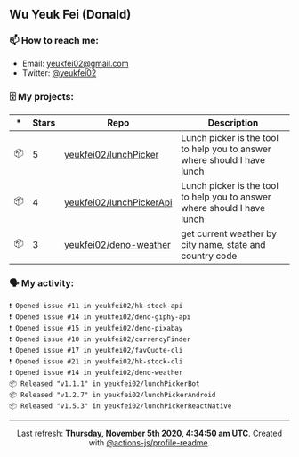 ## Wu Yeuk Fei (Donald)

### 📫 How to reach me:

- Email: [yeukfei02@gmail.com](yeukfei02@gmail.com)
- Twitter: [@yeukfei02](https://twitter.com/yeukfei02)

### 🗄 My projects:

|*|Stars|Repo|Description|
|---|---|---|---|
| 📦 | 5 | [yeukfei02/lunchPicker](https://github.com/yeukfei02/lunchPicker) | Lunch picker is the tool to help you to answer where should I have lunch |
| 📦 | 4 | [yeukfei02/lunchPickerApi](https://github.com/yeukfei02/lunchPickerApi) | Lunch picker is the tool to help you to answer where should I have lunch |
| 📦 | 3 | [yeukfei02/deno-weather](https://github.com/yeukfei02/deno-weather) | get current weather by city name, state and country code |

### 🗣 My activity:

```
❗️ Opened issue #11 in yeukfei02/hk-stock-api
❗️ Opened issue #14 in yeukfei02/deno-giphy-api
❗️ Opened issue #15 in yeukfei02/deno-pixabay
❗️ Opened issue #10 in yeukfei02/currencyFinder
❗️ Opened issue #17 in yeukfei02/favQuote-cli
❗️ Opened issue #21 in yeukfei02/hk-stock-cli
❗️ Opened issue #14 in yeukfei02/deno-weather
📦 Released "v1.1.1" in yeukfei02/lunchPickerBot
📦 Released "v1.2.7" in yeukfei02/lunchPickerAndroid
📦 Released "v1.5.3" in yeukfei02/lunchPickerReactNative
```

<!-- <img src="https://github-readme-stats.vercel.app/api?username=yeukfei02&show_icons=true&count_private=true&theme=radical" />

<img src="https://github-readme-stats.vercel.app/api/top-langs/?username=yeukfei02&theme=radical" /> -->

---

<p align="center">Last refresh: <b>Thursday, November 5th 2020, 4:34:50 am UTC</b>. Created with <a href=https://github.com/marketplace/actions/profile-readme>@actions-js/profile-readme</a>.</p>
